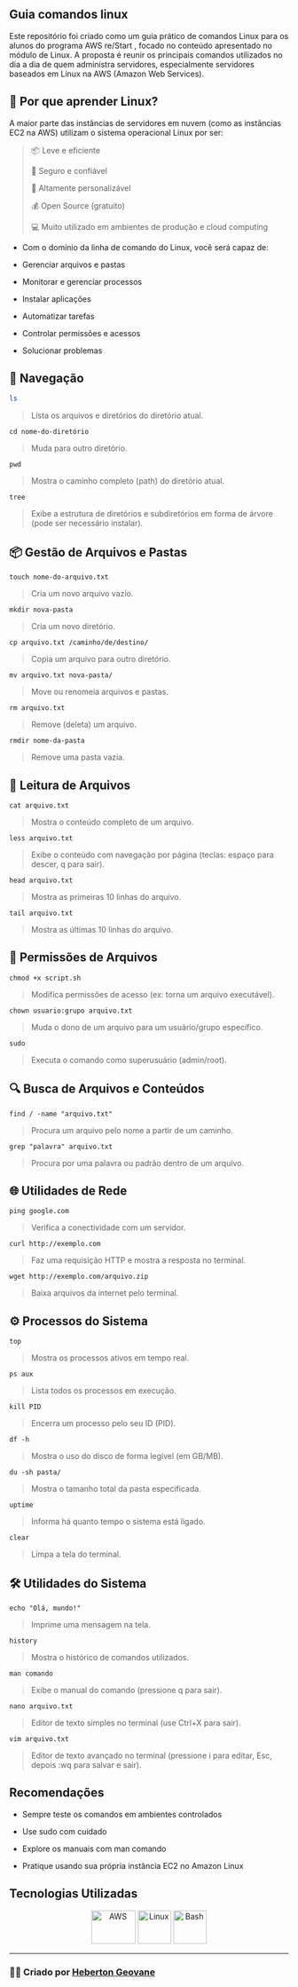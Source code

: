 ## Guia comandos linux
Este repositório foi criado como um guia prático de comandos Linux para os alunos do programa AWS re/Start , focado no conteúdo apresentado no módulo de Linux. A proposta é reunir os principais comandos utilizados no dia a dia de quem administra servidores, especialmente servidores baseados em Linux na AWS (Amazon Web Services).

## 🐧 Por que aprender Linux?
A maior parte das instâncias de servidores em nuvem (como as instâncias EC2 na AWS) utilizam o sistema operacional Linux por ser:

> 📦 Leve e eficiente
>
>🔐 Seguro e confiável
>
>🧩 Altamente personalizável
>
>💰 Open Source (gratuito)
>
>💻 Muito utilizado em ambientes de produção e cloud computing

- Com o domínio da linha de comando do Linux, você será capaz de:

- Gerenciar arquivos e pastas

- Monitorar e gerenciar processos

- Instalar aplicações

- Automatizar tarefas

- Controlar permissões e acessos

- Solucionar problemas

## 📁 Navegação

```bash
ls
```
> Lista os arquivos e diretórios do diretório atual.

```
cd nome-do-diretório
```
> Muda para outro diretório.

```
pwd
```
> Mostra o caminho completo (path) do diretório atual.

```
tree
```
> Exibe a estrutura de diretórios e subdiretórios em forma de árvore (pode ser necessário instalar).

## 📦 Gestão de Arquivos e Pastas

```
touch nome-do-arquivo.txt
```
> Cria um novo arquivo vazio.

```
mkdir nova-pasta
```
> Cria um novo diretório.

```
cp arquivo.txt /caminho/de/destino/
```
> Copia um arquivo para outro diretório.

```
mv arquivo.txt nova-pasta/
```
> Move ou renomeia arquivos e pastas.

```
rm arquivo.txt
```
> Remove (deleta) um arquivo.

```
rmdir nome-da-pasta
```
> Remove uma pasta vazia.

## 📄 Leitura de Arquivos

```
cat arquivo.txt
```
> Mostra o conteúdo completo de um arquivo.

```
less arquivo.txt
```
> Exibe o conteúdo com navegação por página (teclas: espaço para descer, q para sair).

```
head arquivo.txt
```
> Mostra as primeiras 10 linhas do arquivo.

```
tail arquivo.txt
```
> Mostra as últimas 10 linhas do arquivo.

## 🔐 Permissões de Arquivos

```
chmod +x script.sh
```
> Modifica permissões de acesso (ex: torna um arquivo executável).

```
chown usuario:grupo arquivo.txt
```
> Muda o dono de um arquivo para um usuário/grupo específico.

```
sudo 
```
> Executa o comando como superusuário (admin/root).

## 🔍 Busca de Arquivos e Conteúdos

```
find / -name "arquivo.txt"
```
> Procura um arquivo pelo nome a partir de um caminho.

```
grep "palavra" arquivo.txt
```
> Procura por uma palavra ou padrão dentro de um arquivo.

## 🌐 Utilidades de Rede

```
ping google.com
```
> Verifica a conectividade com um servidor.

```
curl http://exemplo.com
```
> Faz uma requisição HTTP e mostra a resposta no terminal.

```
wget http://exemplo.com/arquivo.zip
```
> Baixa arquivos da internet pelo terminal.

## ⚙️ Processos do Sistema

```
top
```
> Mostra os processos ativos em tempo real.

```
ps aux
```
> Lista todos os processos em execução.

```
kill PID
```
> Encerra um processo pelo seu ID (PID).

```
df -h
```
> Mostra o uso do disco de forma legível (em GB/MB).

```
du -sh pasta/
```
> Mostra o tamanho total da pasta especificada.

```
uptime
```
> Informa há quanto tempo o sistema está ligado.

```
clear
```
> Limpa a tela do terminal.

## 🛠️ Utilidades do Sistema

```
echo "Olá, mundo!"
```
> Imprime uma mensagem na tela.

```
history
```
> Mostra o histórico de comandos utilizados.

```
man comando
```
> Exibe o manual do comando (pressione q para sair).

```
nano arquivo.txt
```
> Editor de texto simples no terminal (use Ctrl+X para sair).

```
vim arquivo.txt
```
> Editor de texto avançado no terminal (pressione i para editar, Esc, depois :wq para salvar e sair).

## Recomendações

- Sempre teste os comandos em ambientes controlados

- Use sudo com cuidado

- Explore os manuais com man comando

- Pratique usando sua própria instância EC2 no Amazon Linux

## Tecnologias Utilizadas

<div align="center">
  <img src="https://upload.wikimedia.org/wikipedia/commons/9/93/Amazon_Web_Services_Logo.svg" alt="AWS" width="80" height="60"/>
  <img src="https://cdn.jsdelivr.net/gh/devicons/devicon/icons/linux/linux-original.svg" alt="Linux" width="60" height="60"/>
  <img src="https://cdn.jsdelivr.net/gh/devicons/devicon/icons/bash/bash-original.svg" alt="Bash" width="60" height="60"/>
</div>

---

### 👨‍🏫 Criado por [Heberton Geovane](https://www.linkedin.com/in/heberton-geovane/)

